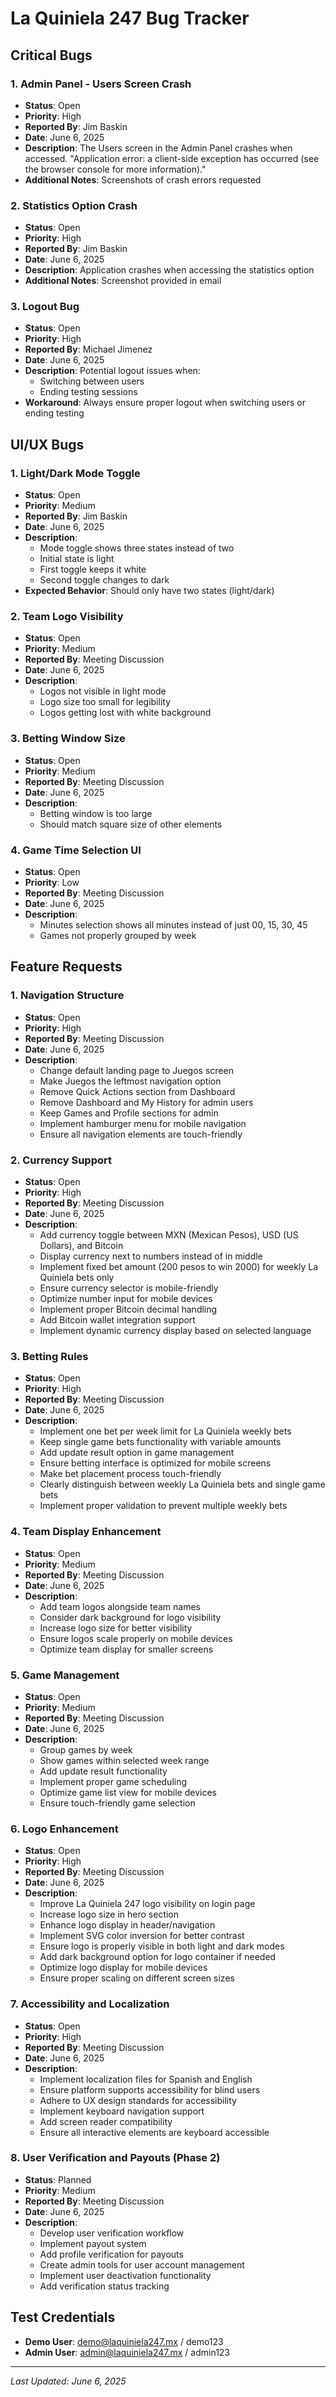 # La Quiniela 247 Bug Tracker

## Critical Bugs

### 1. Admin Panel - Users Screen Crash
- **Status**: Open
- **Priority**: High
- **Reported By**: Jim Baskin
- **Date**: June 6, 2025
- **Description**: The Users screen in the Admin Panel crashes when accessed. "Application error: a client-side exception has occurred (see the browser console for more information)."
- **Additional Notes**: Screenshots of crash errors requested

### 2. Statistics Option Crash
- **Status**: Open
- **Priority**: High
- **Reported By**: Jim Baskin
- **Date**: June 6, 2025
- **Description**: Application crashes when accessing the statistics option
- **Additional Notes**: Screenshot provided in email

### 3. Logout Bug
- **Status**: Open
- **Priority**: High
- **Reported By**: Michael Jimenez
- **Date**: June 6, 2025
- **Description**: Potential logout issues when:
  - Switching between users
  - Ending testing sessions
- **Workaround**: Always ensure proper logout when switching users or ending testing

## UI/UX Bugs

### 1. Light/Dark Mode Toggle
- **Status**: Open
- **Priority**: Medium
- **Reported By**: Jim Baskin
- **Date**: June 6, 2025
- **Description**: 
  - Mode toggle shows three states instead of two
  - Initial state is light
  - First toggle keeps it white
  - Second toggle changes to dark
- **Expected Behavior**: Should only have two states (light/dark)

### 2. Team Logo Visibility
- **Status**: Open
- **Priority**: Medium
- **Reported By**: Meeting Discussion
- **Date**: June 6, 2025
- **Description**:
  - Logos not visible in light mode
  - Logo size too small for legibility
  - Logos getting lost with white background

### 3. Betting Window Size
- **Status**: Open
- **Priority**: Medium
- **Reported By**: Meeting Discussion
- **Date**: June 6, 2025
- **Description**:
  - Betting window is too large
  - Should match square size of other elements

### 4. Game Time Selection UI
- **Status**: Open
- **Priority**: Low
- **Reported By**: Meeting Discussion
- **Date**: June 6, 2025
- **Description**:
  - Minutes selection shows all minutes instead of just 00, 15, 30, 45
  - Games not properly grouped by week

## Feature Requests

### 1. Navigation Structure
- **Status**: Open
- **Priority**: High
- **Reported By**: Meeting Discussion
- **Date**: June 6, 2025
- **Description**: 
  - Change default landing page to Juegos screen
  - Make Juegos the leftmost navigation option
  - Remove Quick Actions section from Dashboard
  - Remove Dashboard and My History for admin users
  - Keep Games and Profile sections for admin
  - Implement hamburger menu for mobile navigation
  - Ensure all navigation elements are touch-friendly

### 2. Currency Support
- **Status**: Open
- **Priority**: High
- **Reported By**: Meeting Discussion
- **Date**: June 6, 2025
- **Description**:
  - Add currency toggle between MXN (Mexican Pesos), USD (US Dollars), and Bitcoin
  - Display currency next to numbers instead of in middle
  - Implement fixed bet amount (200 pesos to win 2000) for weekly La Quiniela bets only
  - Ensure currency selector is mobile-friendly
  - Optimize number input for mobile devices
  - Implement proper Bitcoin decimal handling
  - Add Bitcoin wallet integration support
  - Implement dynamic currency display based on selected language

### 3. Betting Rules
- **Status**: Open
- **Priority**: High
- **Reported By**: Meeting Discussion
- **Date**: June 6, 2025
- **Description**:
  - Implement one bet per week limit for La Quiniela weekly bets
  - Keep single game bets functionality with variable amounts
  - Add update result option in game management
  - Ensure betting interface is optimized for mobile screens
  - Make bet placement process touch-friendly
  - Clearly distinguish between weekly La Quiniela bets and single game bets
  - Implement proper validation to prevent multiple weekly bets

### 4. Team Display Enhancement
- **Status**: Open
- **Priority**: Medium
- **Reported By**: Meeting Discussion
- **Date**: June 6, 2025
- **Description**:
  - Add team logos alongside team names
  - Consider dark background for logo visibility
  - Increase logo size for better visibility
  - Ensure logos scale properly on mobile devices
  - Optimize team display for smaller screens

### 5. Game Management
- **Status**: Open
- **Priority**: Medium
- **Reported By**: Meeting Discussion
- **Date**: June 6, 2025
- **Description**:
  - Group games by week
  - Show games within selected week range
  - Add update result functionality
  - Implement proper game scheduling
  - Optimize game list view for mobile devices
  - Ensure touch-friendly game selection

### 6. Logo Enhancement
- **Status**: Open
- **Priority**: High
- **Reported By**: Meeting Discussion
- **Date**: June 6, 2025
- **Description**:
  - Improve La Quiniela 247 logo visibility on login page
  - Increase logo size in hero section
  - Enhance logo display in header/navigation
  - Implement SVG color inversion for better contrast
  - Ensure logo is properly visible in both light and dark modes
  - Add dark background option for logo container if needed
  - Optimize logo display for mobile devices
  - Ensure proper scaling on different screen sizes

### 7. Accessibility and Localization
- **Status**: Open
- **Priority**: High
- **Reported By**: Meeting Discussion
- **Date**: June 6, 2025
- **Description**:
  - Implement localization files for Spanish and English
  - Ensure platform supports accessibility for blind users
  - Adhere to UX design standards for accessibility
  - Implement keyboard navigation support
  - Add screen reader compatibility
  - Ensure all interactive elements are keyboard accessible

### 8. User Verification and Payouts (Phase 2)
- **Status**: Planned
- **Priority**: Medium
- **Reported By**: Meeting Discussion
- **Date**: June 6, 2025
- **Description**:
  - Develop user verification workflow
  - Implement payout system
  - Add profile verification for payouts
  - Create admin tools for user account management
  - Implement user deactivation functionality
  - Add verification status tracking

## Test Credentials
- **Demo User**: demo@laquiniela247.mx / demo123
- **Admin User**: admin@laquiniela247.mx / admin123

---
*Last Updated: June 6, 2025* 